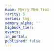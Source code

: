 ```yaml
---
name: Merry Men Troi
rarity: 5
series: tng
memory_alpha: ''
bigbook_tier:
events:
in_portal:
published: false
---
```

